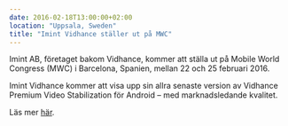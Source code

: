 ```yaml
---
date: 2016-02-18T13:00:00+02:00
location: "Uppsala, Sweden"
title: "Imint Vidhance ställer ut på MWC"
---
```

Imint AB, företaget bakom Vidhance, kommer att ställa ut på Mobile World Congress (MWC) i Barcelona, Spanien, mellan 22 och 25 februari 2016.
<!--more-->
Imint Vidhance kommer att visa upp sin allra senaste version av Vidhance Premium Video Stabilization för Android – med marknadsledande kvalitet.

Läs mer [här](imint-produktnyhet-pr041-feb2016-mwc-stabilisering.pdf).
